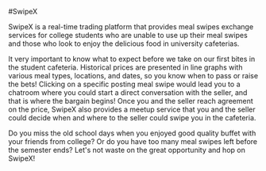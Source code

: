 #SwipeX

SwipeX is a real-time trading platform that provides meal swipes exchange services for college students who are unable to use up their meal swipes and those who look to enjoy the delicious food in university cafeterias.

It very important to know what to expect before we take on our first bites in the student cafeteria. Historical prices are presented in line graphs with various meal types, locations, and dates, so you know when to pass or raise the bets! Clicking on a specific posting meal swipe would lead you to a chatroom where you could start a direct conversation with the seller, and that is where the bargain begins! Once you and the seller reach agreement on the price, SwipeX also provides a meetup service that you and the seller could decide when and where to the seller could swipe you in the cafeteria.

Do you miss the old school days when you enjoyed good quality buffet with your friends from college? Or do you have too many meal swipes left before the semester ends? Let's not waste on the great opportunity and hop on SwipeX!
